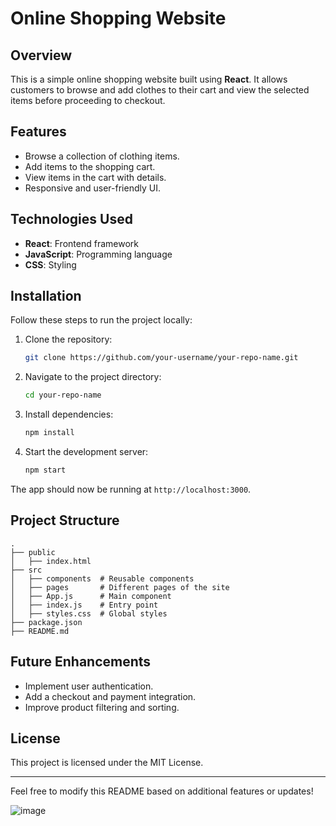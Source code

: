 # Online Shopping Website

## Overview
This is a simple online shopping website built using **React**. It allows customers to browse and add clothes to their cart and view the selected items before proceeding to checkout.

## Features
- Browse a collection of clothing items.
- Add items to the shopping cart.
- View items in the cart with details.
- Responsive and user-friendly UI.

## Technologies Used
- **React**: Frontend framework
- **JavaScript**: Programming language
- **CSS**: Styling

## Installation
Follow these steps to run the project locally:

1. Clone the repository:
   ```sh
   git clone https://github.com/your-username/your-repo-name.git
   ```
2. Navigate to the project directory:
   ```sh
   cd your-repo-name
   ```
3. Install dependencies:
   ```sh
   npm install
   ```
4. Start the development server:
   ```sh
   npm start
   ```

The app should now be running at `http://localhost:3000`.

## Project Structure
```
.
├── public
│   ├── index.html
├── src
│   ├── components  # Reusable components
│   ├── pages       # Different pages of the site
│   ├── App.js      # Main component
│   ├── index.js    # Entry point
│   ├── styles.css  # Global styles
├── package.json
├── README.md
```

## Future Enhancements
- Implement user authentication.
- Add a checkout and payment integration.
- Improve product filtering and sorting.

## License
This project is licensed under the MIT License.

---
Feel free to modify this README based on additional features or updates!

![image](https://github.com/user-attachments/assets/c5b55947-6e1f-4042-ae5e-2d03b00efe72)
